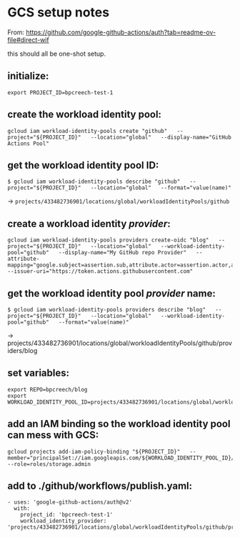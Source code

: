 # GCS setup notes

From:
https://github.com/google-github-actions/auth?tab=readme-ov-file#direct-wif

this should all be one-shot setup.

## initialize:

```
export PROJECT_ID=bpcreech-test-1
```

## create the workload identity pool:

```
gcloud iam workload-identity-pools create "github"   --project="${PROJECT_ID}"   --location="global"   --display-name="GitHub Actions Pool"
```

## get the workload identity pool ID:

```
$ gcloud iam workload-identity-pools describe "github"   --project="${PROJECT_ID}"   --location="global"   --format="value(name)"
```
-> `projects/433482736901/locations/global/workloadIdentityPools/github`

## create a workload identity *provider*:

```
gcloud iam workload-identity-pools providers create-oidc "blog"   --project="${PROJECT_ID}"   --location="global"   --workload-identity-pool="github"   --display-name="My GitHub repo Provider"   --attribute-mapping="google.subject=assertion.sub,attribute.actor=assertion.actor,attribute.repository=assertion.repository"   --issuer-uri="https://token.actions.githubusercontent.com"
```

## get the workload identity pool *provider* name:

```
$ gcloud iam workload-identity-pools providers describe "blog"   --project="${PROJECT_ID}"   --location="global"   --workload-identity-pool="github"   --format="value(name)"
```

-> projects/433482736901/locations/global/workloadIdentityPools/github/providers/blog

## set variables:

```
export REPO=bpcreech/blog
export WORKLOAD_IDENTITY_POOL_ID=projects/433482736901/locations/global/workloadIdentityPools/github
```

## add an IAM binding so the workload identity pool can mess with GCS:

```
gcloud projects add-iam-policy-binding "${PROJECT_ID}"   --member="principalSet://iam.googleapis.com/${WORKLOAD_IDENTITY_POOL_ID}/attribute.repository/${REPO}" --role=roles/storage.admin
```

## add to ./github/workflows/publish.yaml:

```
- uses: 'google-github-actions/auth@v2'
  with:
    project_id: 'bpcreech-test-1'
    workload_identity_provider: 'projects/433482736901/locations/global/workloadIdentityPools/github/providers/blog'
```
